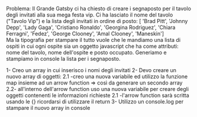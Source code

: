 Problema: Il Grande Gatsby ci ha chiesto di creare i segnaposto per il tavolo degli invitati alla sua mega festa vip.
Ci ha lasciato il nome del tavolo ("Tavolo Vip") e la lista degli invitati in ordine di posto:
[ 'Brad Pitt', 'Johnny Depp', 'Lady Gaga', 'Cristiano Ronaldo', 'Georgina Rodriguez', 'Chiara Ferragni', 'Fedez', 'George Clooney', 'Amal Clooney', 'Maneskin']  
Ma la tipografia per stampare il tutto vuole che le mandiamo una lista di ospiti in cui ogni ospite sia un oggetto javascript che ha come attributi: nome del tavolo, nome dell'ospite e posto occupato.
Generiamo e stampiamo in console la lista per i segnaposto.


1- Creo un array in cui inserisco i nomi degli invitati
2- Devo creare un nuovo array di oggetti:
    2.1 -creo una nuova variabile ed utilizzo la funzione map insieme ad un arrow function => così da generare un secondo array
    2.2- all'interno dell'arrow function uso una nuova variabile per creare degli oggetti contenenti le informazioni richieste
    2.1 -l'arrow function sarà scritta usando le {} ricordarsi di utilizzare il return
3- Utilizzo un console.log per stampare il nuovo array in console